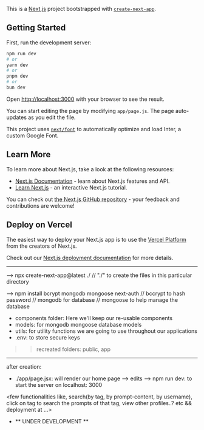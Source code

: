 This is a [Next.js](https://nextjs.org/) project bootstrapped with [`create-next-app`](https://github.com/vercel/next.js/tree/canary/packages/create-next-app).

## Getting Started

First, run the development server:

```bash
npm run dev
# or
yarn dev
# or
pnpm dev
# or
bun dev
```

Open [http://localhost:3000](http://localhost:3000) with your browser to see the result.

You can start editing the page by modifying `app/page.js`. The page auto-updates as you edit the file.

This project uses [`next/font`](https://nextjs.org/docs/basic-features/font-optimization) to automatically optimize and load Inter, a custom Google Font.

## Learn More

To learn more about Next.js, take a look at the following resources:

- [Next.js Documentation](https://nextjs.org/docs) - learn about Next.js features and API.
- [Learn Next.js](https://nextjs.org/learn) - an interactive Next.js tutorial.

You can check out [the Next.js GitHub repository](https://github.com/vercel/next.js/) - your feedback and contributions are welcome!

## Deploy on Vercel

The easiest way to deploy your Next.js app is to use the [Vercel Platform](https://vercel.com/new?utm_medium=default-template&filter=next.js&utm_source=create-next-app&utm_campaign=create-next-app-readme) from the creators of Next.js.

Check out our [Next.js deployment documentation](https://nextjs.org/docs/deployment) for more details.




---------------------------------------------------------------------------------------------------------------



--> npx create-next-app@latest ./
//  "./" to create the files in this particular directory

--> npm install bcrypt mongodb mongoose next-auth
//  bccrypt to hash password
//  mongodb for database
//  mongoose to help manage the database


- components folder: Here we'll keep our re-usable components
- models: for mongodb mongoose database models
- utils: for utility functions we are going to use throughout our applications
- .env: to store secure keys

>> recreated folders: public, app


-----------------------------------------------

after creation:

- ./app/page.jsx: will render our home page
--> edits
--> npm run dev: to start the server on localhost: 3000

<few functionalities like, search(by tag, by prompt-content, by username), click on tag to search the prompts of that tag, view other profiles..? etc && deployment at ...>
- **    UNDER DEVELOPMENT    **

